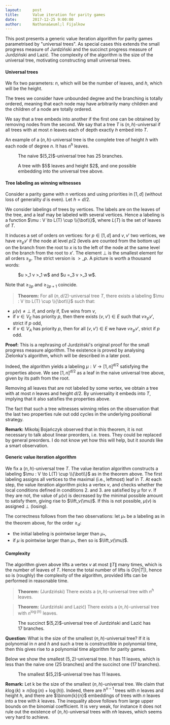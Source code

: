 ```yaml
---
layout:     post
title:      Value iteration for parity games
date:       2017-12-25 9:00:00
author:     Nathana&euml;l Fijalkow
---
```


<script type="text/x-mathjax-config">
MathJax.Hub.Config({
  TeX: {
    Macros: {
      lift: "{\\text{lift}}",
    }
  }
});
</script>

<p class="intro"><span class="dropcap">T</span>his post presents a generic value iteration algorithm for parity games
parametrised by "universal trees". As special cases this extends the small progress measure of Jurdzi&#324;ski 
and the succinct progress measure of Jurdzi&#324;ski and Lazi&#263;.
The complexity of the algorithm is the size of the universal tree, motivating constructing small universal trees.</p>

#### Universal trees

We fix two parameters: $n$, which will be the number of leaves, and $h$, which will be the height.

The trees we consider have unbounded degree and the branching is totally ordered, meaning that each node may have arbitrarily many children and the children of a node are totally ordered.

We say that a tree embeds into another if the first one can be obtained by removing nodes from the second.
We say that a tree $T$ is $(n,h)$-universal if all trees with at most $n$ leaves each of depth exactly $h$ embed into $T$.

An example of a $(n,h$)-universal tree is the complete tree of height $h$ with each node of degree $n$. It has $n^h$ leaves.

<figure>
	<img src="{{ '/images/tree.svg' | prepend: site.baseurl }}" alt=""> 
	<figcaption>The naive $(5,2)$-universal tree has 25 branches.</figcaption>
</figure>

<figure>
	<img src="{{ '/images/embedding_example.svg' | prepend: site.baseurl }}" alt=""> 
	<figcaption>A tree with $5$ leaves and height $2$, and one possible embedding into the universal tree above.</figcaption>
</figure>

#### Tree labeling as winning witnesses

Consider a parity game with $n$ vertices and using priorities in $[1,d]$ (without loss of generality $d$ is even).
Let $h = d/2$.

We consider labelings of trees by vertices. The labels are on the leaves of the tree, and a leaf may be labeled with several vertices.
Hence a labeling is a function $\mu : V \to L(T) \cup \\{\bot\\}$, where $L(T)$ is the set of leaves of $T$.

It induces a set of orders on vertices: for $p \in [1,d]$ and $v,v'$ two vertices, we have $v \ge_p v'$ if
the node at level $p/2$ (levels are counted from the bottom up) on the branch from the root to $x$ is to the left of the node at the same level on the branch from the root to $x'$.
The element $\bot$ is the smallest element for all orders $\ge_p$.
The strict version is $>\_p$. 
A picture is worth a thousand words:

<figure>
	<img src="{{ '/images/example_tree.svg' | prepend: site.baseurl }}" alt=""> 
	<figcaption>$u >_1 v >_1 w$ and $u =_3 v >_3 w$.</figcaption>
</figure>

Note that $\ge_{2p}$ and $\ge_{2p+1}$ coincide.

> **Theorem:** 
For all $(n,d/2)$-universal tree $T$, there exists a labeling $\mu : V \to L(T) \cup \\{\bot\\}$ such that: 
* $\mu(v) \neq \bot$ if, and only if, Eve wins from $v$,
* if $v \in V_E$ has priority $p$, then there exists $(v,v') \in E$ such that $v \ge_p v'$, strict if $p$ odd,
* if $v \in V_A$ has priority $p$, then for all $(v,v') \in E$ we have $v \ge_p v'$, strict if $p$ odd.

**Proof:**
This is a rephrasing of Jurdzi&#324;ski's original proof for the small progress measure algorithm.
The existence is proved by analysing Zielonka's algorithm, which will be described in a later post.

Indeed, the algorithm yields a labeling $\mu : V \to [1,n]^{d/2}$ satisfying the properties above.
We see $[1,n]^{d/2}$ as a leaf in the naive universal tree above, given by its path from the root.
 
Removing all leaves that are not labeled by some vertex, we obtain a tree with at most $n$ leaves and height $d/2$.
By universality it embeds into $T$, implying that it also satisfies the properties above.

The fact that such a tree witnesses winning relies on the observation that the last two properties rule out odd cycles in the underlying positional strategy.


**Remark:**
Miko&#322;aj Boja&#324;czyk observed that in this theorem, it is not necessary to talk about linear preorders, i.e. trees. They could be replaced by general preorders.
I do not know yet how this will help, but it *sounds* like a smart observation.

#### Generic value iteration algorithm

We fix a $(n,h)$-universal tree $T$.
The value iteration algorithm constructs a labeling $\mu : V \to L(T) \cup \\{\bot\\}$ as in the theorem above.
The first labeling assigns all vertices to the maximal (i.e., leftmost) leaf in $T$.
At each step, the value iteration algorithm picks a vertex $v$, and checks whether the local conditions defined in conditions 2. and 3. are satisfied by $\mu$ for $v$.
If they are not, the value of $\mu(v)$ is decreased by the minimal possible amount to satisfy them, giving rise to $\lift_v(\mu)$.
If this is not possible, $\mu(v)$ is assigned $\bot$ (losing).

The correctness follows from the two observations: let $\mu_*$ be a labeling as in the theorem above, for the order $\ge_d$:
* the initial labeling is pointwise larger than $\mu_*$,
* if $\mu$ is pointwise larger than $\mu_*$, then so is $\lift_v(\mu)$.

#### Complexity

The algorithm given above lifts a vertex $v$ at most $\|T\|$ many times, which is the number of leaves of $T$.
Hence the total number of lifts is $O(n |T|)$, hence so is (roughly) the complexity of the algorithm, provided lifts can be performed in reasonable time.

> **Theorem:** (Jurdzi&#324;ski) 
There exists a $(n,h)$-universal tree with $n^h$ leaves.

> **Theorem:** (Jurdzi&#324;ski and Lazi&#263;)
There exists a $(n,h)$-universal tree with $n^{\log(h)}$ leaves.

<figure>
	<img src="{{ '/images/tree_succinct.svg' | prepend: site.baseurl }}" alt=""> 
	<figcaption>The succinct $(5,2)$-universal tree of Jurdzi&#324;ski and Lazi&#263; has 17 branches.</figcaption>
</figure>

**Question:** What is the size of the smallest $(n,h)$-universal tree? If it is polynomial in $n$ and $h$ and such a tree is constructible in polynomial time, 
then this gives rise to a polynomial time algorithm for parity games.

Below we show the smallest $(5,2)$-universal tree. It has 11 leaves, which is less than the naive one (25 branches) and the succinct one (17 branches).

<figure>
	<img src="{{ '/images/tree_optimal.svg' | prepend: site.baseurl }}" alt=""> 
	<figcaption>The smallest $(5,2)$-universal tree has 11 leaves.</figcaption>
</figure>

**Remark:** Let k be the size of the smallest $(n,h)$-universal tree. We claim that $k \log(k) \ge n (\log(n) + \log(h))$.
Indeed, there are $h^{n-1}$ trees with $n$ leaves and height $h$, and there are $\binom{k}{n}$ embeddings of trees with $n$ leaves into a tree with $k$ leaves.
The inequality above follows from large upper bounds on the binomial coefficient.
It is very weak, for instance it does not rule out the existence of $(n,h)$-universal trees with $nh$ leaves, which seems very hard to achieve.

